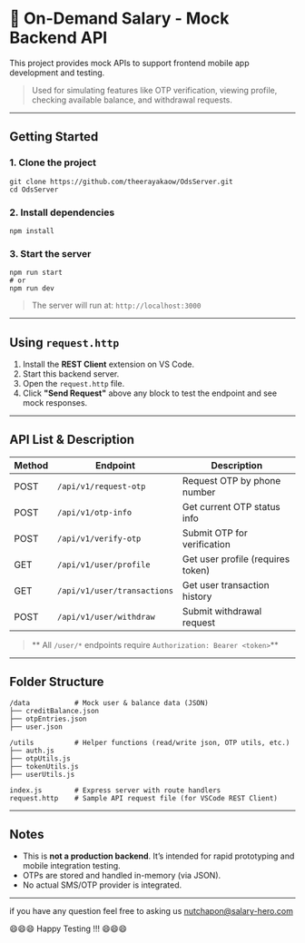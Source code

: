 # 🧪 On-Demand Salary - Mock Backend API

This project provides mock APIs to support frontend mobile app development and testing.

> Used for simulating features like OTP verification, viewing profile, checking available balance, and withdrawal requests.

---

## Getting Started

### 1. Clone the project

```
git clone https://github.com/theerayakaow/OdsServer.git
cd OdsServer
```

### 2. Install dependencies

```
npm install
```

### 3. Start the server

```
npm run start
# or
npm run dev
```

> The server will run at: `http://localhost:3000`

---

## Using `request.http`

1. Install the **REST Client** extension on VS Code.
2. Start this backend server.
3. Open the `request.http` file.
4. Click **"Send Request"** above any block to test the endpoint and see mock responses.

---

## API List & Description

| Method | Endpoint                    | Description                       |
| ------ | --------------------------- | --------------------------------- |
| POST   | `/api/v1/request-otp`       | Request OTP by phone number       |
| POST   | `/api/v1/otp-info`          | Get current OTP status info       |
| POST   | `/api/v1/verify-otp`        | Submit OTP for verification       |
| GET    | `/api/v1/user/profile`      | Get user profile (requires token) |
| GET    | `/api/v1/user/transactions` | Get user transaction history      |
| POST   | `/api/v1/user/withdraw`     | Submit withdrawal request         |

> ** All `/user/*` endpoints require `Authorization: Bearer <token>`**

---

## Folder Structure

```
/data           # Mock user & balance data (JSON)
├── creditBalance.json
├── otpEntries.json
├── user.json

/utils          # Helper functions (read/write json, OTP utils, etc.)
├── auth.js
├── otpUtils.js
├── tokenUtils.js
├── userUtils.js

index.js        # Express server with route handlers
request.http    # Sample API request file (for VSCode REST Client)
```

---

## Notes

- This is **not a production backend**. It’s intended for rapid prototyping and mobile integration testing.
- OTPs are stored and handled in-memory (via JSON).
- No actual SMS/OTP provider is integrated.

---

if you have any question feel free to asking us nutchapon@salary-hero.com

😄😄😄 Happy Testing !!! 😄😄😄
